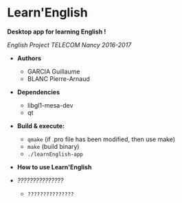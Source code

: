# Learn'English

**Desktop app for learning English !**

*English Project TELECOM Nancy 2016-2017*

* **Authors**

  - GARCIA Guillaume
  - BLANC Pierre-Arnaud

* **Dependencies**

  - libgl1-mesa-dev
  - qt

* **Build & execute:**

    - `qmake` (if .pro file has been modified, then use make)
    - `make`  (build binary)
    - `./learnEnglish-app`

* **How to use Learn'English**

* *???????????????*

    - `???????????????`
